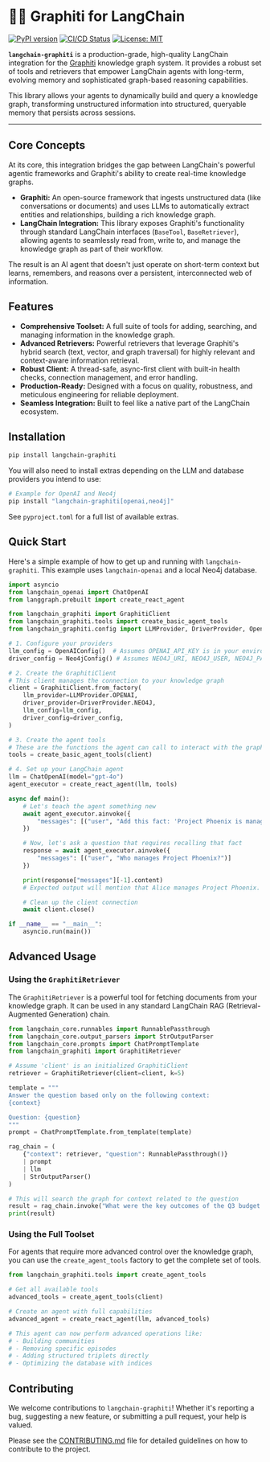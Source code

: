 # 🦜🔗 Graphiti for LangChain

[![PyPI version](https://badge.fury.io/py/langchain-graphiti.svg)](https://badge.fury.io/py/langchain-graphiti)
[![CI/CD Status](https://github.com/dev-mirzabicer/langchain-graphiti/actions/workflows/test.yml/badge.svg)](https://github.com/dev-mirzabicer/langchain-graphiti/actions/workflows/test.yml)
[![License: MIT](https://img.shields.io/badge/License-MIT-yellow.svg)](https://opensource.org/licenses/MIT)

**`langchain-graphiti`** is a production-grade, high-quality LangChain integration for the [Graphiti](https://github.com/getzep/graphiti) knowledge graph system. It provides a robust set of tools and retrievers that empower LangChain agents with long-term, evolving memory and sophisticated graph-based reasoning capabilities.

This library allows your agents to dynamically build and query a knowledge graph, transforming unstructured information into structured, queryable memory that persists across sessions.

---

## Core Concepts

At its core, this integration bridges the gap between LangChain's powerful agentic frameworks and Graphiti's ability to create real-time knowledge graphs.

-   **Graphiti:** An open-source framework that ingests unstructured data (like conversations or documents) and uses LLMs to automatically extract entities and relationships, building a rich knowledge graph.
-   **LangChain Integration:** This library exposes Graphiti's functionality through standard LangChain interfaces (`BaseTool`, `BaseRetriever`), allowing agents to seamlessly read from, write to, and manage the knowledge graph as part of their workflow.

The result is an AI agent that doesn't just operate on short-term context but learns, remembers, and reasons over a persistent, interconnected web of information.

## Features

-   **Comprehensive Toolset:** A full suite of tools for adding, searching, and managing information in the knowledge graph.
-   **Advanced Retrievers:** Powerful retrievers that leverage Graphiti's hybrid search (text, vector, and graph traversal) for highly relevant and context-aware information retrieval.
-   **Robust Client:** A thread-safe, async-first client with built-in health checks, connection management, and error handling.
-   **Production-Ready:** Designed with a focus on quality, robustness, and meticulous engineering for reliable deployment.
-   **Seamless Integration:** Built to feel like a native part of the LangChain ecosystem.

## Installation

```bash
pip install langchain-graphiti
```

You will also need to install extras depending on the LLM and database providers you intend to use:

```bash
# Example for OpenAI and Neo4j
pip install "langchain-graphiti[openai,neo4j]"
```

See `pyproject.toml` for a full list of available extras.

## Quick Start

Here's a simple example of how to get up and running with `langchain-graphiti`. This example uses `langchain-openai` and a local Neo4j database.

```python
import asyncio
from langchain_openai import ChatOpenAI
from langgraph.prebuilt import create_react_agent

from langchain_graphiti import GraphitiClient
from langchain_graphiti.tools import create_basic_agent_tools
from langchain_graphiti.config import LLMProvider, DriverProvider, OpenAIConfig, Neo4jConfig

# 1. Configure your providers
llm_config = OpenAIConfig()  # Assumes OPENAI_API_KEY is in your environment
driver_config = Neo4jConfig() # Assumes NEO4J_URI, NEO4J_USER, NEO4J_PASSWORD are set

# 2. Create the GraphitiClient
# This client manages the connection to your knowledge graph
client = GraphitiClient.from_factory(
    llm_provider=LLMProvider.OPENAI,
    driver_provider=DriverProvider.NEO4J,
    llm_config=llm_config,
    driver_config=driver_config,
)

# 3. Create the agent tools
# These are the functions the agent can call to interact with the graph
tools = create_basic_agent_tools(client)

# 4. Set up your LangChain agent
llm = ChatOpenAI(model="gpt-4o")
agent_executor = create_react_agent(llm, tools)

async def main():
    # Let's teach the agent something new
    await agent_executor.ainvoke({
        "messages": [("user", "Add this fact: 'Project Phoenix is managed by Alice.'")]
    })

    # Now, let's ask a question that requires recalling that fact
    response = await agent_executor.ainvoke({
        "messages": [("user", "Who manages Project Phoenix?")]
    })

    print(response["messages"][-1].content)
    # Expected output will mention that Alice manages Project Phoenix.

    # Clean up the client connection
    await client.close()

if __name__ == "__main__":
    asyncio.run(main())
```

## Advanced Usage

### Using the `GraphitiRetriever`

The `GraphitiRetriever` is a powerful tool for fetching documents from your knowledge graph. It can be used in any standard LangChain RAG (Retrieval-Augmented Generation) chain.

```python
from langchain_core.runnables import RunnablePassthrough
from langchain_core.output_parsers import StrOutputParser
from langchain_core.prompts import ChatPromptTemplate
from langchain_graphiti import GraphitiRetriever

# Assume 'client' is an initialized GraphitiClient
retriever = GraphitiRetriever(client=client, k=5)

template = """
Answer the question based only on the following context:
{context}

Question: {question}
"""
prompt = ChatPromptTemplate.from_template(template)

rag_chain = (
    {"context": retriever, "question": RunnablePassthrough()}
    | prompt
    | llm
    | StrOutputParser()
)

# This will search the graph for context related to the question
result = rag_chain.invoke("What were the key outcomes of the Q3 budget meeting?")
print(result)
```

### Using the Full Toolset

For agents that require more advanced control over the knowledge graph, you can use the `create_agent_tools` factory to get the complete set of tools.

```python
from langchain_graphiti.tools import create_agent_tools

# Get all available tools
advanced_tools = create_agent_tools(client)

# Create an agent with full capabilities
advanced_agent = create_react_agent(llm, advanced_tools)

# This agent can now perform advanced operations like:
# - Building communities
# - Removing specific episodes
# - Adding structured triplets directly
# - Optimizing the database with indices
```

## Contributing

We welcome contributions to `langchain-graphiti`! Whether it's reporting a bug, suggesting a new feature, or submitting a pull request, your help is valued.

Please see the [CONTRIBUTING.md](CONTRIBUTING.md) file for detailed guidelines on how to contribute to the project.